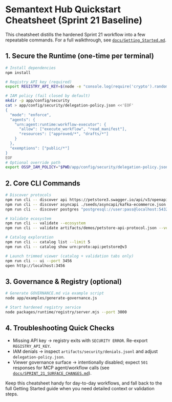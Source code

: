 # Semantext Hub Quickstart Cheatsheet (Sprint 21 Baseline)

This cheatsheet distills the hardened Sprint 21 workflow into a few repeatable commands. For a full walkthrough, see [`docs/Getting_Started.md`](Getting_Started.md).

## 1. Secure the Runtime (one-time per terminal)

```bash
# Install dependencies
npm install

# Registry API key (required)
export REGISTRY_API_KEY=$(node -e "console.log(require('crypto').randomBytes(32).toString('hex'))")

# IAM policy (fail closed by default)
mkdir -p app/config/security
cat > app/config/security/delegation-policy.json <<'EOF'
{
  "mode": "enforce",
  "agents": {
    "urn:agent:runtime:workflow-executor": {
      "allow": ["execute_workflow", "read_manifest"],
      "resources": ["approved/*", "drafts/*"]
    }
  },
  "exemptions": ["public/*"]
}
EOF
# Optional override path
export OSSP_IAM_POLICY="$PWD/app/config/security/delegation-policy.json"
```

## 2. Core CLI Commands

```bash
# Discover protocols
npm run cli -- discover api https://petstore3.swagger.io/api/v3/openapi.json
npm run cli -- discover asyncapi ./seeds/asyncapi/kafka-ecommerce.json
npm run cli -- discover postgres "postgresql://user:pass@localhost:5432/mydb"

# Validate ecosystem
npm run cli -- validate --ecosystem
npm run cli -- validate artifacts/demos/petstore-api-protocol.json --verbose

# Catalog exploration
npm run cli -- catalog list --limit 5
npm run cli -- catalog show urn:proto:api:petstore@v3

# Launch trimmed viewer (catalog + validation tabs only)
npm run cli -- ui --port 3456
open http://localhost:3456
```

## 3. Governance & Registry (optional)

```bash
# Generate GOVERNANCE.md via example script
node app/examples/generate-governance.js

# Start hardened registry service
node packages/runtime/registry/server.mjs --port 3000
```

## 4. Troubleshooting Quick Checks

- Missing API key → registry exits with `SECURITY ERROR`. Re-export `REGISTRY_API_KEY`.
- IAM denials → inspect `artifacts/security/denials.jsonl` and adjust `delegation-policy.json`.
- Viewer governance surface → intentionally disabled; expect `501` responses for MCP agent/workflow calls (see [`docs/SPRINT_21_SURFACE_CHANGES.md`](SPRINT_21_SURFACE_CHANGES.md)).

Keep this cheatsheet handy for day-to-day workflows, and fall back to the full Getting Started guide when you need detailed context or validation steps.
